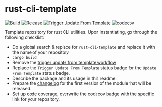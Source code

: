 # rust-cli-template
[![Build](https://github.com/infra-blocks/rust-cli-template/actions/workflows/build.yml/badge.svg)](https://github.com/infra-blocks/rust-cli-template/actions/workflows/build.yml)
[![Release](https://github.com/infra-blocks/rust-cli-template/actions/workflows/release.yml/badge.svg)](https://github.com/infra-blocks/rust-cli-template/actions/workflows/release.yml)
[![Trigger Update From Template](https://github.com/infra-blocks/rust-cli-template/actions/workflows/trigger-update-from-template.yml/badge.svg)](https://github.com/infra-blocks/rust-cli-template/actions/workflows/trigger-update-from-template.yml)
[![codecov](https://codecov.io/gh/infra-blocks/rust-cli-template/graph/badge.svg?token=X4P607ZTJP)](https://codecov.io/gh/infra-blocks/rust-cli-template)

[//]: # ([![Update From Template]&#40;https://github.com/infra-blocks/rust-cli-template/actions/workflows/update-from-template.yml/badge.svg&#41;]&#40;https://github.com/infra-blocks/rust-cli-template/actions/workflows/update-from-template.yml&#41;)

Template repository for rust CLI utilities. Upon instantiating, go through the following checklist:

- Do a global search & replace for `rust-cli-template` and replace it with the name of your repository
- `cargo build`
- Remove the [trigger update from template workflow](.github/workflows/trigger-update-from-template.yml)
- Replace the `Trigger Update From Template` status badge for the `Update From Template` status badge.
- Describe the package and its usage in this readme.
- Prepare the [changelog](CHANGELOG.md) for the first version of the module that will be released.
- Set up code coverage, overwrite the codecov badge with the specific link for your repository.
